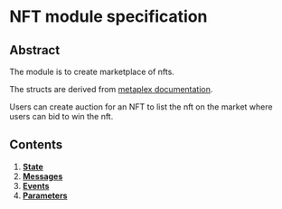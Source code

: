 # NFT module specification

## Abstract

The module is to create marketplace of nfts.

The structs are derived from [metaplex documentation](https://docs.metaplex.com/architecture/deep_dive/auction).

Users can create auction for an NFT to list the nft on the market where users can bid to win the nft.

## Contents

1. **[State](01_state.md)**
2. **[Messages](02_messages.md)**
3. **[Events](03_events.md)**
4. **[Parameters](04_params.md)**
